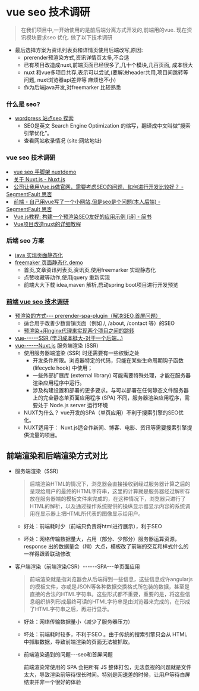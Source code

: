 # vue seo 技术调研
> 在我们项目中,一开始使用的是前后端分离方式开发的,前端用的vue. 现在资讯模块要求seo 优化.
做了以下技术调研

* 最后选择方案为资讯列表页和详情页使用后端改写,原因:
    * prerender预渲染方式,资讯详情页太多,不合适
    * 已有项目改造成nuxt,前端页面已经很多了,几十个模块,几百页面, 成本很大
    * nuxt 和vue多项目共存,表示可以尝试,(要解决header共用,项目间跳转等问题, nuxt浏览器api差异等 麻烦也不小)
    * 作为后端java开发,对freemarker 比较熟悉

### 什么是 seo?
* [wordpress 站点seo 探索](http://note.youdao.com/noteshare?id=4b3413380c098db1f44278badc248da8&sub=4E537CA163FB4D6E8B885FEB141E7321)
    * SEO是英文 Search Engine Optimization 的缩写，翻译成中文叫做“搜索引擎优化”。
    * 查看网站收录情况 (site:网站地址)

<H3>vue seo 技术调研 </H3>
<li> <A HREF="https://github.com/javastar920905/vue-demo/tree/master/nuxtdemo">vue seo 手脚架 nuxtdemo</A></li>
<li> <A HREF="https://zh.nuxtjs.org/guide">关于 Nuxt.js - Nuxt.js</A></li>
<li> <A HREF="https://segmentfault.com/q/1010000011824706/">公司让我用Vue.js做官网，需要考虑SEO的问题，如何进行开发比较好？ - SegmentFault 思否</A></li>
<li> <A HREF="https://segmentfault.com/q/1010000012093365">前端 - 自己用vue写了一个小网站,但是seo是个问题(本人后端) - SegmentFault 思否</A></li>
<li> <A HREF="https://www.jianshu.com/p/65b42f6215ff">Vue.js教程: 构建一个预渲染SEO友好的应用示例 [译] - 简书</A></li>
<li> <A HREF="http://www.speedcode.cn/ArticleDetail?id=88">Vue项目改造nuxt的详细教程</A></li>


### 后端 seo 方案
* [java 实现页面静态化](http://note.youdao.com/noteshare?id=3765767f7c61378158136915e4ba66b8&sub=66C8D60DE124459184B97DB9A3BB79BF)
* [freemaker 页面静态化 demo](http://note.youdao.com/noteshare?id=d6d3e8d8cd9ce6912e4cde6fc92eac6a&sub=135393D3EAB043A3BD0EFED83991FDF8)
    * 首页,文章资讯列表页,资讯页,使用freemarker 实现静态化
    * 点赞收藏等动作,使用jquery 重新实现
    * 前端大大下载 idea,maven 解析,启动spring boot项目进行开发预览


### [前端 vue seo 技术调研](http://note.youdao.com/noteshare?id=0398310da49330d472e94c6a77a30a82&sub=92E4D0C01D9E45F697BD49DEBA91C936)
* [预渲染的方式--- prerender-spa-plugin（解决SEO,首屏问题）](https://github.com/chrisvfritz/prerender-spa-plugin)
    * 适合用于改善少数营销页面（例如 /, /about, /contact 等）的SEO
    * [预渲染+用nginx代理来实现两个项目之间的跳转](http://www.cnblogs.com/Man-Dream-Necessary/p/10141717.html?tdsourcetag=s_pcqq_aiomsg)
* [vue------SSR (学习成本挺大-对于一个后端...)](https://ssr.vuejs.org/zh/)
* [vue------Nuxt.js](https://zh.nuxtjs.org/guide/directory-structure/) 服务端渲染 (SSR)
    * 使用服务器端渲染 (SSR) 时还需要有一些权衡之处
        * 开发条件所限。浏览器特定的代码，只能在某些生命周期钩子函数 (lifecycle hook) 中使用；
        * 一些外部扩展库 (external library) 可能需要特殊处理，才能在服务器渲染应用程序中运行。
        * 涉及构建设置和部署的更多要求。与可以部署在任何静态文件服务器上的完全静态单页面应用程序 (SPA) 不同，服务器渲染应用程序，需要处于 Node.js server 运行环境
    * NUXT为什么？ vue开发的SPA（单页应用）不利于搜索引擎的SEO优化。
    * NUXT适用于： Nuxt.js适合作新闻、博客、电影、资讯等需要搜索引擎提供流量的项目。


## 前端渲染和后端渲染方式对比

* 服务端渲染（SSR）

    > 后端渲染HTML的情况下，浏览器会直接接收到经过服务器计算之后的呈现给用户的最终的HTML字符串，这里的计算就是服务器经过解析存放在服务器端的模板文件来完成的，在这种情况下，浏览器只进行了HTML的解析，以及通过操作系统提供的操纵显示器显示内容的系统调用在显示器上把HTML所代表的图像显示给用户。
    
    * 好处：前端耗时少（前端只负责将html进行展示），利于SEO
    
    * 坏处：网络传输数据量大，占用（部分、少部分）服务器运算资源，response 出的数据量会（稍）大点，模板改了前端的交互和样式什么的一样得跟着联动修改 

* 客户端渲染（前端渲染CSR）------SPA---单页面应用

    > 前端渲染就是指浏览器会从后端得到一些信息，这些信息或许angularjs的模板文件，亦或是JSON等各种数据交换格式所包装的数据，甚至是直接的合法的HTML字符串。这些形式都不重要，重要的是，将这些信息组织排列形成最终可读的HTML字符串是由浏览器来完成的，在形成了HTML字符串之后，再进行显示。
    
    * 好处：网络传输数据量小（减少了服务器压力）
    
    * 坏处：前端耗时较多，不利于SEO  。由于传统的搜索引擎只会从 HTML 中抓取数据，导致前端渲染的页面无法被抓取。
    
    * 前端渲染遇到的问题---seo和首屏问题
        
        前端渲染常使用的 SPA 会把所有 JS 整体打包，无法忽视的问题就是文件太大，导致渲染前等待很长时间。特别是网速差的时候，让用户等待白屏结束并非一个很好的体验
